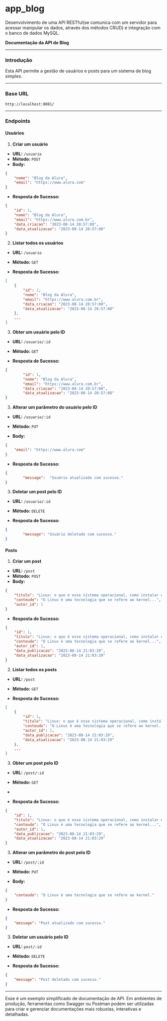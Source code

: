 # app_blog
Desenvolvimento de uma API RESTful(se comunica com um servidor para acessar  manipular os dados, através dos métodos CRUD) e integração com o banco de dados MySQL.

**Documentação da API de Blog**

----------

### **Introdução**

Esta API permite a gestão de usuários e posts para um sistema de blog simples.

----------

### **Base URL**

```
http://localhost:8081/
```

----------

### **Endpoints**

#### **Usuários**

1.  **Criar um usuário**

-   **URL:**  `/usuario`
-   **Método:**  `POST`
-   **Body:**

```json
{
    "nome": "Blog da Alura",
    "email": "https://www.alura.com"
}

```

-   **Resposta de Sucesso:**

```json
{
    "id": 1,
    "nome": "Blog da Alura",
    "email": "https://www.alura.com.br",
    "data_criacao": "2023-08-14 20:57:08",
    "data_atualizacao": "2023-08-14 20:57:08"
}

```

2.  **Listar todos os usuários**

-   **URL:**  `/usuario`
    
-   **Método:**  `GET`
    
-   **Resposta de Sucesso:**
    

```json
[
    {
        "id": 1,
	    "nome": "Blog da Alura",
	    "email": "https://www.alura.com.br",
	    "data_criacao": "2023-08-14 20:57:08",
	    "data_atualizacao": "2023-08-14 20:57:08"
    },
    ...
]

```

3.  **Obter um usuário pelo ID**

-   **URL:**  `/usuario/:id`
    
-   **Método:**  `GET`
    
-   **Resposta de Sucesso:**
    

```json
{
	    "id": 1,
	    "nome": "Blog da Alura",
	    "email": "https://www.alura.com.br",
	    "data_criacao": "2023-08-14 20:57:08",
	    "data_atualizacao": "2023-08-14 20:57:08"
}

```
3.  **Alterar um parâmetro do usuário pelo ID**

-   **URL:**  `/usuario/:id`
    
-   **Método:**  `PUT`
-   **Body:**
```json
{
	"email": "https://www.alura.com"
}
```

-   **Resposta de Sucesso:**
    
```json
{
		"message":  "Usuário atualizado com sucesso."
}
```

3.  **Deletar um post pelo ID**

-   **URL:**  `/usuario/:id`
    
-   **Método:**  `DELETE`
    
-   **Resposta de Sucesso:**
    

```json
{
		"message": "Usuário deletado com sucesso."
}
```

#### **Posts**

1.  **Criar um post**

-   **URL:**  `/post`
-   **Método:**  `POST`
-   **Body:**

```json
{
    "titulo": "Linux: o que é esse sistema operacional, como instalar e um guia para iniciar",
    "conteudo": "O Linux é uma tecnologia que se refere ao kernel...",
    "autor_id": 1
}

```

-   **Resposta de Sucesso:**

```json
{
    "id": 1,
    "titulo": "Linux: o que é esse sistema operacional, como instalar e um guia para iniciar",
    "conteudo": "O Linux é uma tecnologia que se refere ao kernel...",
    "autor_id": 1,
    "data_publicacao": "2023-08-14 21:03:29",
    "data_atualizacao": "2023-08-14 21:03:29"
}

```

2.  **Listar todos os posts**

-   **URL:**  `/post`
    
-   **Método:**  `GET`
    
-   **Resposta de Sucesso:**
    

```json
[
    {
        "id": 1,
	    "titulo": "Linux: o que é esse sistema operacional, como instalar e um guia para iniciar",
	    "conteudo": "O Linux é uma tecnologia que se refere ao kernel...",
	    "autor_id": 1,
	    "data_publicacao": "2023-08-14 21:03:29",
	    "data_atualizacao": "2023-08-14 21:03:29"
    },
    ...
]

```

3.  **Obter um post pelo ID**

-   **URL:**  `/post/:id`
    
-   **Método:**  `GET`
- 
-   **Resposta de Sucesso:**
    

```json
{
    "id": 1,
   	"titulo": "Linux: o que é esse sistema operacional, como instalar e um guia para iniciar",
	"conteudo": "O Linux é uma tecnologia que se refere ao kernel...",
	"autor_id": 1,
	"data_publicacao": "2023-08-14 21:03:29",
	"data_atualizacao": "2023-08-14 21:03:29"
}

```

3.  **Alterar um parâmetro do post pelo ID**

-   **URL:**  `/post/:id`
    
-   **Método:**  `PUT`
-   **Body:**

```json
{
	"conteudo": "O Linux é uma tecnologia que se refere ao kernel."
}
```

-   **Resposta de Sucesso:**
    

```json
{
	"message": "Post atualizado com sucesso."
}
```
3.  **Deletar um usuário pelo ID**

-   **URL:**  `post/:id`
    
-   **Método:**  `DELETE`
    
-   **Resposta de Sucesso:**
    

```json
{
	"message": "Post deletado com sucesso."
}
```

----------

Esse é um exemplo simplificado de documentação de API. Em ambientes de produção, ferramentas como Swagger ou Postman podem ser utilizadas para criar e gerenciar documentações mais robustas, interativas e detalhadas.
